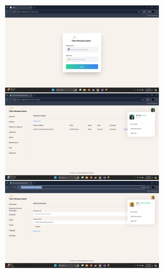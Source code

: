 ![Admin Dashboard](Airport%20Management%20System/Airport%20Management%20System%20Pictures/Login.png)
![Admin Dashboard](Airport%20Management%20System/Airport%20Management%20System%20Pictures/Admin%20Dashboard.png)
![Admin Dashboard](Airport%20Management%20System/Airport%20Management%20System%20Pictures/Other%20Employee%20Dashboard.png)

